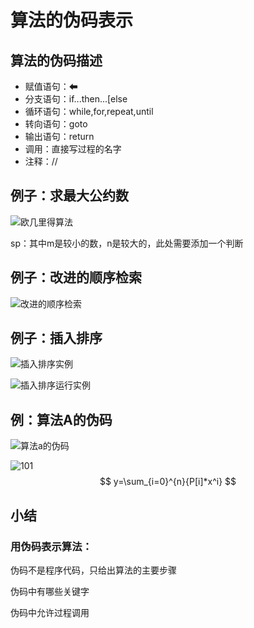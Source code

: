 # 算法的伪码表示

## 算法的伪码描述

- 赋值语句：⬅
- 分支语句：if...then...[else
- 循环语句：while,for,repeat,until
- 转向语句：goto
- 输出语句：return
- 调用：直接写过程的名字
- 注释：//

## 例子：求最大公约数

![欧几里得算法](D:\2022春\算法设计与分析\欧几里得算法.png)

sp：其中m是较小的数，n是较大的，此处需要添加一个判断

## 例子：改进的顺序检索

![改进的顺序检索](D:\2022春\算法设计与分析\改进的顺序检索.png)

## 例子：插入排序

![插入排序实例](D:\2022春\算法设计与分析\插入排序实例.png)

![插入排序运行实例](D:\2022春\算法设计与分析\插入排序运行实例.png)



## 例：算法A的伪码

![算法a的伪码](D:\2022春\算法设计与分析\算法a的伪码.png)

![101](D:\2022春\算法设计与分析\101.png)
$$
y=\sum_{i=0}^{n}{P[i]*x^i}
$$

## 小结

### 用伪码表示算法：

伪码不是程序代码，只给出算法的主要步骤

伪码中有哪些关键字

伪码中允许过程调用



